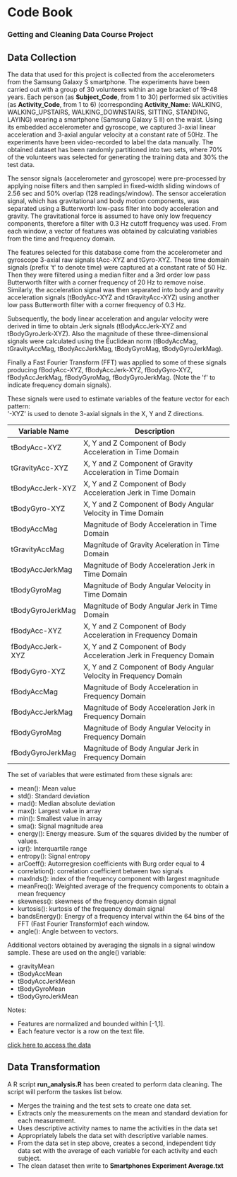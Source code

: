 # **Code Book**
### Getting and Cleaning Data Course Project
## Data Collection

The data that used for this project is collected from the accelerometers from the Samsung Galaxy S smartphone. The experiments have been carried out with a group of 30 volunteers within an age bracket of 19-48 years. Each person (as **Subject_Code**, from 1 to 30) performed six activities (as **Activity_Code**, from 1 to 6) (corresponding **Activity_Name**: WALKING, WALKING_UPSTAIRS, WALKING_DOWNSTAIRS, SITTING, STANDING, LAYING) wearing a smartphone (Samsung Galaxy S II) on the waist. Using its embedded accelerometer and gyroscope, we captured 3-axial linear acceleration and 3-axial angular velocity at a constant rate of 50Hz. The experiments have been video-recorded to label the data manually. The obtained dataset has been randomly partitioned into two sets, where 70% of the volunteers was selected for generating the training data and 30% the test data. 

The sensor signals (accelerometer and gyroscope) were pre-processed by applying noise filters and then sampled in fixed-width sliding windows of 2.56 sec and 50% overlap (128 readings/window). The sensor acceleration signal, which has gravitational and body motion components, was separated using a Butterworth low-pass filter into body acceleration and gravity. The gravitational force is assumed to have only low frequency components, therefore a filter with 0.3 Hz cutoff frequency was used. From each window, a vector of features was obtained by calculating variables from the time and frequency domain. 

The features selected for this database come from the accelerometer and gyroscope 3-axial raw signals tAcc-XYZ and tGyro-XYZ. These time domain signals (prefix 't' to denote time) were captured at a constant rate of 50 Hz. Then they were filtered using a median filter and a 3rd order low pass Butterworth filter with a corner frequency of 20 Hz to remove noise. Similarly, the acceleration signal was then separated into body and gravity acceleration signals (tBodyAcc-XYZ and tGravityAcc-XYZ) using another low pass Butterworth filter with a corner frequency of 0.3 Hz. 

Subsequently, the body linear acceleration and angular velocity were derived in time to obtain Jerk signals (tBodyAccJerk-XYZ and tBodyGyroJerk-XYZ). Also the magnitude of these three-dimensional signals were calculated using the Euclidean norm (tBodyAccMag, tGravityAccMag, tBodyAccJerkMag, tBodyGyroMag, tBodyGyroJerkMag). 

Finally a Fast Fourier Transform (FFT) was applied to some of these signals producing fBodyAcc-XYZ, fBodyAccJerk-XYZ, fBodyGyro-XYZ, fBodyAccJerkMag, fBodyGyroMag, fBodyGyroJerkMag. (Note the 'f' to indicate frequency domain signals). 

These signals were used to estimate variables of the feature vector for each pattern:  
'-XYZ' is used to denote 3-axial signals in the X, Y and Z directions.



|  Variable Name |Description   |
|---|---|
| tBodyAcc-XYZ   | X, Y and Z Component of Body Acceleration in Time Domain 	  |
| tGravityAcc-XYZ   | X, Y and Z Component of Gravity Acceleration in Time Domain   |
| tBodyAccJerk-XYZ   | X, Y and Z Component of Body Acceleration Jerk in Time Domain  |
| tBodyGyro-XYZ | X, Y and Z Component of Body Angular Velocity in Time Domain  |
| tBodyAccMag  |Magnitude of Body Acceleration in Time Domain   |
| tGravityAccMag  | Magnitude of Gravity Aceleration in Time Domain  |	
| tBodyAccJerkMag  |Magnitude of Body Acceleration Jerk in Time Domain   |
| tBodyGyroMag  | Magnitude of Body Angular Velocity in Time Domain  |	
| tBodyGyroJerkMag  | Magnitude of Body Angular Jerk in Time Domain  |
| fBodyAcc-XYZ 	  | X, Y and Z Component of Body Acceleration in Frequency Domain  |
| fBodyAccJerk-XYZ  |  X, Y and Z Component of Body Acceleration Jerk in Frequency Domain  |
| fBodyGyro-XYZ   | X, Y and Z Component of Body Angular Velocity in Frequency Domain  |
| fBodyAccMag   |  Magnitude of Body Acceleration in Frequency Domain |
|  fBodyAccJerkMag | Magnitude of Body Acceleration Jerk in Frequency Domain  |
|  fBodyGyroMag | Magnitude of Body Angular Velocity in Frequency Domain  |
|  fBodyGyroJerkMag |Magnitude of Body Angular Jerk in Frequency Domain   |


The set of variables that were estimated from these signals are: 

- mean(): Mean value
- std(): Standard deviation
- mad(): Median absolute deviation 
- max(): Largest value in array
- min(): Smallest value in array
- sma(): Signal magnitude area
- energy(): Energy measure. Sum of the squares divided by the number of values. 
- iqr(): Interquartile range 
- entropy(): Signal entropy
- arCoeff(): Autorregresion coefficients with Burg order equal to 4
- correlation(): correlation coefficient between two signals
- maxInds(): index of the frequency component with largest magnitude
- meanFreq(): Weighted average of the frequency components to obtain a mean frequency
- skewness(): skewness of the frequency domain signal 
- kurtosis(): kurtosis of the frequency domain signal 
- bandsEnergy(): Energy of a frequency interval within the 64 bins of the FFT (Fast Fourier Transform)of each window.
- angle(): Angle between to vectors.

Additional vectors obtained by averaging the signals in a signal window sample. These are used on the angle() variable:

- gravityMean
- tBodyAccMean
- tBodyAccJerkMean
- tBodyGyroMean
- tBodyGyroJerkMean

Notes: 

- Features are normalized and bounded within [-1,1].
- Each feature vector is a row on the text file.


[click here to access the data](https://d396qusza40orc.cloudfront.net/getdata%2Fprojectfiles%2FUCI%20HAR%20Dataset.zip) 


## Data Transformation
A R script **run_analysis.R** has been created to perform data cleaning. The script will perform the taskes list below.

- Merges the training and the test sets to create one data set.
- Extracts only the measurements on the mean and standard deviation for each measurement. 
- Uses descriptive activity names to name the activities in the data set
- Appropriately labels the data set with descriptive variable names. 
- From the data set in step above, creates a second, independent tidy data set with the average of each variable for each activity and each subject.
- The clean dataset then write to **Smartphones Experiment Average.txt**
